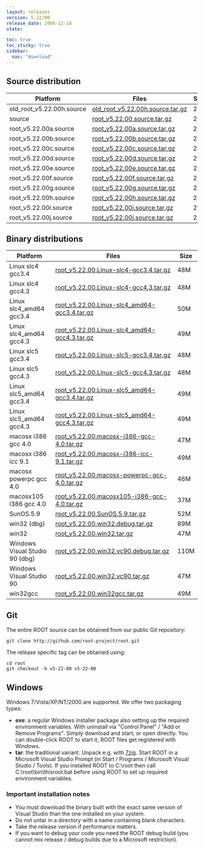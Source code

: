 ```yaml
---
layout: releases
version: 5.22/00
release_date: 2008-12-18
state:

toc: true
toc_sticky: true
sidebar:
  nav: "download"
---
```




## Source distribution

| Platform       | Files | Size |
|-----------|-------|-----|
| old_root_v5.22.00h.source | [old_root_v5.22.00h.source.tar.gz](https://root.cern.ch/download/old_root_v5.22.00h.source.tar.gz) |  25M |
| source | [root_v5.22.00.source.tar.gz](https://root.cern.ch/download/root_v5.22.00.source.tar.gz) |  25M |
| root_v5.22.00a.source | [root_v5.22.00a.source.tar.gz](https://root.cern.ch/download/root_v5.22.00a.source.tar.gz) |  25M |
| root_v5.22.00b.source | [root_v5.22.00b.source.tar.gz](https://root.cern.ch/download/root_v5.22.00b.source.tar.gz) |  25M |
| root_v5.22.00c.source | [root_v5.22.00c.source.tar.gz](https://root.cern.ch/download/root_v5.22.00c.source.tar.gz) |  25M |
| root_v5.22.00d.source | [root_v5.22.00d.source.tar.gz](https://root.cern.ch/download/root_v5.22.00d.source.tar.gz) |  25M |
| root_v5.22.00e.source | [root_v5.22.00e.source.tar.gz](https://root.cern.ch/download/root_v5.22.00e.source.tar.gz) |  25M |
| root_v5.22.00f.source | [root_v5.22.00f.source.tar.gz](https://root.cern.ch/download/root_v5.22.00f.source.tar.gz) |  25M |
| root_v5.22.00g.source | [root_v5.22.00g.source.tar.gz](https://root.cern.ch/download/root_v5.22.00g.source.tar.gz) |  25M |
| root_v5.22.00h.source | [root_v5.22.00h.source.tar.gz](https://root.cern.ch/download/root_v5.22.00h.source.tar.gz) |  25M |
| root_v5.22.00i.source | [root_v5.22.00i.source.tar.gz](https://root.cern.ch/download/root_v5.22.00i.source.tar.gz) |  25M |
| root_v5.22.00j.source | [root_v5.22.00j.source.tar.gz](https://root.cern.ch/download/root_v5.22.00j.source.tar.gz) |  25M |


## Binary distributions

| Platform       | Files | Size |
|-----------|-------|-----|
| Linux slc4 gcc3.4 | [root_v5.22.00.Linux-slc4-gcc3.4.tar.gz](https://root.cern.ch/download/root_v5.22.00.Linux-slc4-gcc3.4.tar.gz) |  48M |
| Linux slc4 gcc4.3 | [root_v5.22.00.Linux-slc4-gcc4.3.tar.gz](https://root.cern.ch/download/root_v5.22.00.Linux-slc4-gcc4.3.tar.gz) |  48M |
| Linux slc4_amd64 gcc3.4 | [root_v5.22.00.Linux-slc4_amd64-gcc3.4.tar.gz](https://root.cern.ch/download/root_v5.22.00.Linux-slc4_amd64-gcc3.4.tar.gz) |  50M |
| Linux slc4_amd64 gcc4.3 | [root_v5.22.00.Linux-slc4_amd64-gcc4.3.tar.gz](https://root.cern.ch/download/root_v5.22.00.Linux-slc4_amd64-gcc4.3.tar.gz) |  49M |
| Linux slc5 gcc3.4 | [root_v5.22.00.Linux-slc5-gcc3.4.tar.gz](https://root.cern.ch/download/root_v5.22.00.Linux-slc5-gcc3.4.tar.gz) |  48M |
| Linux slc5 gcc4.3 | [root_v5.22.00.Linux-slc5-gcc4.3.tar.gz](https://root.cern.ch/download/root_v5.22.00.Linux-slc5-gcc4.3.tar.gz) |  48M |
| Linux slc5_amd64 gcc3.4 | [root_v5.22.00.Linux-slc5_amd64-gcc3.4.tar.gz](https://root.cern.ch/download/root_v5.22.00.Linux-slc5_amd64-gcc3.4.tar.gz) |  49M |
| Linux slc5_amd64 gcc4.3 | [root_v5.22.00.Linux-slc5_amd64-gcc4.3.tar.gz](https://root.cern.ch/download/root_v5.22.00.Linux-slc5_amd64-gcc4.3.tar.gz) |  49M |
| macosx i386 gcc 4.0 | [root_v5.22.00.macosx-i386-gcc-4.0.tar.gz](https://root.cern.ch/download/root_v5.22.00.macosx-i386-gcc-4.0.tar.gz) |  47M |
| macosx i386 icc 9.1 | [root_v5.22.00.macosx-i386-icc-9.1.tar.gz](https://root.cern.ch/download/root_v5.22.00.macosx-i386-icc-9.1.tar.gz) |  49M |
| macosx powerpc gcc 4.0 | [root_v5.22.00.macosx-powerpc-gcc-4.0.tar.gz](https://root.cern.ch/download/root_v5.22.00.macosx-powerpc-gcc-4.0.tar.gz) |  46M |
| macosx105 i386 gcc 4.0 | [root_v5.22.00.macosx105-i386-gcc-4.0.tar.gz](https://root.cern.ch/download/root_v5.22.00.macosx105-i386-gcc-4.0.tar.gz) |  37M |
| SunOS.5.9 | [root_v5.22.00.SunOS.5.9.tar.gz](https://root.cern.ch/download/root_v5.22.00.SunOS.5.9.tar.gz) |  52M |
| win32 (dbg) | [root_v5.22.00.win32.debug.tar.gz](https://root.cern.ch/download/root_v5.22.00.win32.debug.tar.gz) |  89M |
| win32 | [root_v5.22.00.win32.tar.gz](https://root.cern.ch/download/root_v5.22.00.win32.tar.gz) |  47M |
| Windows Visual Studio 90 (dbg) | [root_v5.22.00.win32.vc90.debug.tar.gz](https://root.cern.ch/download/root_v5.22.00.win32.vc90.debug.tar.gz) | 110M |
| Windows Visual Studio 90 | [root_v5.22.00.win32.vc90.tar.gz](https://root.cern.ch/download/root_v5.22.00.win32.vc90.tar.gz) |  47M |
| win32gcc | [root_v5.22.00.win32gcc.tar.gz](https://root.cern.ch/download/root_v5.22.00.win32gcc.tar.gz) |  49M |


## Git
The entire ROOT source can be obtained from our public Git repository:

~~~
git clone http://github.com/root-project/root.git
~~~
The release specific tag can be obtained using:
~~~
cd root
git checkout -b v5-22-00 v5-22-00
~~~


## Windows
Windows 7/Vista/XP/NT/2000 are supported. We offer two packaging types:

 * **exe**: a regular Windows installer package also setting up the required environment variables. With uninstall via "Control Panel" / "Add or Remove Programs". Simply download and start, or open directly. You can double-click ROOT to start it, ROOT files get registered with Windows.
 * **tar**: the traditional variant. Unpack e.g. with [7zip](http://www.7-zip.org). Start ROOT in a Microsoft Visual Studio Prompt (in Start / Programs / Microsoft Visual Studio / Tools). If you installed ROOT to C:\root then call C:\root\bin\thisroot.bat before using ROOT to set up required environment variables.

### Important installation notes
 * You must download the binary built with the exact same version of Visual Studio than the one installed on your system.
 * Do not untar in a directory with a name containing blank characters.
 * Take the release version if performance matters.
 * If you want to debug your code you need the ROOT debug build (you cannot mix release / debug builds due to a Microsoft restriction).

